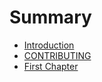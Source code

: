 # Summary

* [Introduction](README.md)
* [CONTRIBUTING](contributing.md)
* [First Chapter](chapter1.md)

